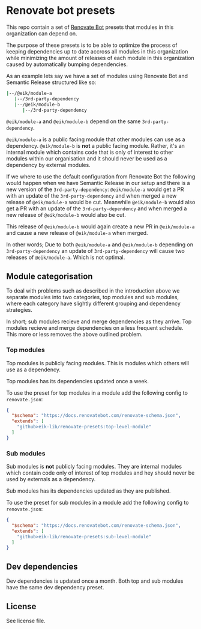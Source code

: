 # Renovate bot presets

This repo contain a set of [Renovate Bot](https://www.whitesourcesoftware.com/free-developer-tools/renovate/) presets that modules in this organization can depend on.

The purpose of these presets is to be able to optimize the process of keeping dependencies up to date accross all modules in this organization while minimizing the amount of releases of each module in this organization caused by automatically bumping dependencies.

As an example lets say we have a set of modules using Renovate Bot and Semantic Release structured like so:

```sh
|--/@eik/module-a
   |--/3rd-party-dependency
   |--/@eik/module-b
      |--/3rd-party-dependency
```

`@eik/module-a` and `@eik/module-b` depend on the same `3rd-party-dependency`.

`@eik/module-a` is a public facing module that other modules can use as a dependency. `@eik/module-b` is __not__ a public facing module. Rather, it's an internal module which contains code that is only of interest to other modules within our organisation and it should never be used as a dependency by external modules.

If we where to use the default configuration from Renovate Bot the following would happen when we have Semantic Release in our setup and there is a new version of the `3rd-party-dependency`: `@eik/module-a` would get a PR with an update of the `3rd-party-dependency` and when merged a new release of `@eik/module-a` would be cut. Meanwhile `@eik/module-b` would also get a PR with an update of the `3rd-party-dependency` and when merged a new release of `@eik/module-b` would also be cut. 

This release of `@eik/module-b` would again create a new PR in `@eik/module-a` and cause a new release of `@eik/module-a` when merged. 

In other words; Due to both `@eik/module-a` and `@eik/module-b` depending on `3rd-party-dependency` an update of `3rd-party-dependency` will cause two releases of `@eik/module-a`. Which is not optimal.

## Module categorisation

To deal with problems such as described in the introduction above we separate modules into two categories, top modules and sub modules, where each category have slightly different grouping and dependency strategies.

In short; sub modules recieve and merge dependencies as they arrive. Top modules recieve and merge dependencies on a less frequent schedule. This more or less removes the above outlined problem.

### Top modules

Top modules is publicly facing modules. This is modules which others will use as a dependency. 

Top modules has its dependencies updated once a week.

To use the preset for top modules in a module add the following config to `renovate.json`:

```json
{
  "$schema": "https://docs.renovatebot.com/renovate-schema.json",
  "extends": [
    "github>eik-lib/renovate-presets:top-level-module"
  ]
}
```

### Sub modules

Sub modules is __not__ publicly facing modules. They are internal modules which contain code only of interest of top modules and hey should never be used by externals as a dependency.

Sub modules has its dependencies updated as they are published.

To use the preset for sub modules in a module add the following config to `renovate.json`:

```json
{
  "$schema": "https://docs.renovatebot.com/renovate-schema.json",
  "extends": [
    "github>eik-lib/renovate-presets:sub-level-module"
  ]
}
```

## Dev dependencies

Dev dependencies is updated once a month. Both top and sub modules have the same dev dependency preset. 

## License

See license file.
